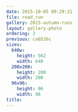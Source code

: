 ```yaml
---
date: 2015-10-05 09:29:21
file: road_run
gallery: 2015-autumn-runs
layout: gallery-photo
ordering: 2
previous: ca6526c
sizes:
  640w:
    height: 562
    width: 640
  200x200:
    height: 200
    width: 200
  96x96:
    height: 96
    width: 96
title: 
---
```


